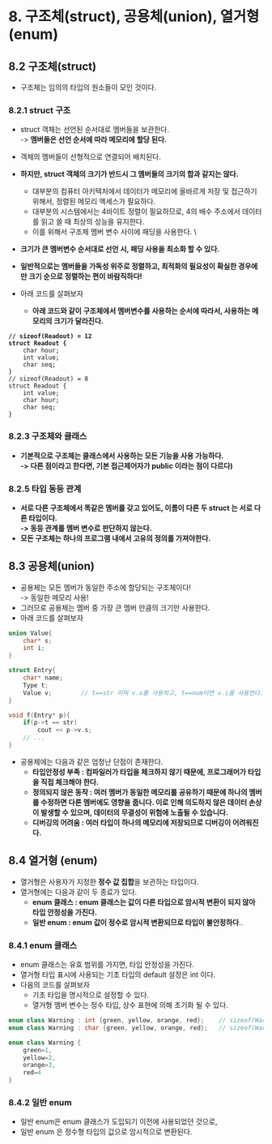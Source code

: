 # 8. 구조체(struct), 공용체(union), 열거형(enum)

## 8.2 구조체(struct)

* 구조체는 임의의 타입의 원소들이 모인 것이다.&#x20;

### 8.2.1 struct 구조&#x20;

* struct 객체는 선언된 순서대로 멤버들을 보관한다. \
  \-> **멤버들은 선언 순서에 따라 메모리에 할당 된다.**
* 객체의 멤버들이 선형적으로 연결되어 배치된다.&#x20;
* **하지만, struct 객체의 크기가 반드시 그 멤버들의 크기의 합과 같지는 않다.**
  * 대부분의 컴퓨터 아키텍처에서 데이터가 메모리에 올바르게 저장 및 접근하기 위해서, 정렬된 메모리 엑세스가 필요하다.&#x20;
  * 대부분의 시스템에서는 4바이트 정렬이 필요하므로, 4의 배수 주소에서 데이터를 읽고 쓸 때 최상의 성능을 유지한다.&#x20;
  * 이를 위해서 구조체 멤버 변수 사이에 패딩을 사용한다. \

* **크기가 큰 멤버변수 순서대로 선언 시, 패딩 사용을 최소화 할 수 있다.**&#x20;
* **일반적으로는 멤버들을 가독성 위주로 정렬하고, 최적화의 필요성이 확실한 경우에만 크기 순으로 정렬하는 편이 바람직하다!**
* 아래 코드를 살펴보자&#x20;
  * **아래 코드와 같이 구조체에서 멤버변수를 사용하는 순서에 따라서, 사용하는 메모리의 크기가 달라진다.**&#x20;

<pre class="language-cpp"><code class="lang-cpp"><strong>// sizeof(Readout) = 12
</strong><strong>struct Readout {
</strong>    char hour;
    int value;
    char seq;
}
// sizeof(Readout) = 8
struct Readout {
    int value;
    char hour;
    char seq;
}
</code></pre>

### 8.2.3 구조체와 클래스&#x20;

* **기본적으로 구조체는 클래스에서 사용하는 모든 기능을 사용 가능하다.** \
  **-> 다른 점이라고 한다면, 기본 접근제어자가 public 이라는 점이 다르다)**

### **8.2.5 타입 동등 관계**&#x20;

* **서로 다른 구조체에서 똑같은 멤버를 갖고 있어도, 이름이 다른 두 struct 는 서로 다른 타입이다.** \
  **-> 동등 관계를 멤버 변수로 판단하지 않는다.**&#x20;
* **모든 구조체는 하나의 프로그램 내에서 고유의 정의를 가져야한다.**&#x20;

## 8.3 공용체(union)

* 공용체는 모든 멤버가 동일한 주소에 할당되는 구조체이다!\
  \-> 동일한 메모리 사용!
* 그러므로 공용체는 멤버 중 가장 큰 멤버 만큼의 크기만 사용한다.&#x20;
* 아래 코드를 살펴보자&#x20;

```cpp
union Value{
    char* s;
    int i;
}

struct Entry{
    char* name;
    Type t;
    Value v;        // t==str 이며 v.s를 사용하고, t==num이면 v.i를 사용한다. 
}

void f(Entry* p){
    if(p->t == str)
        cout << p->v.s;
    // ...
}
```

* 공용체에는 다음과 같은 엄청난 단점이 존재한다.&#x20;
  * **타입안정성 부족 : 컴파일러가 타입을 체크하지 않기 때문에, 프로그래머가 타입을 직접 체크해야 한다.**&#x20;
  * **정의되지 않은 동작 : 여러 멤버가 동일한 메모리를 공유하기 때문에 하나의 멤버를 수정하면 다른 멤버에도 영향을 줍니다. 이로 인해 의도하지 않은 데이터 손상이 발생할 수 있으며, 데이터의 무결성이 위험에 노출될 수 있습니다.**
  * **디버깅의 어려움 : 여러 타입이 하나의 메모리에 저장되므로 디버깅이 어려워진다.**&#x20;

## 8.4 열거형 (enum)

* 열거형은 사용자가 지정한 **정수 값 집합**을 보관하는 타입이다.&#x20;
* 열거형에는 다음과 같이 두 종료가 있다.&#x20;
  * **enum 클래스 : enum 클래스는 값이 다른 타입으로 암시적 변환이 되지 않아 타입 안정성을 가진다.**&#x20;
  * **일반 enum : enum 값이 정수로 암시적 변환되므로 타입이 불안정하다**..

### 8.4.1 enum 클래스&#x20;

* enum 클래스는 유효 범위를 가지면, 타입 안정성을 가진다.&#x20;
* 열거형 타입 표시에 사용되는 기초 타입의 default 설정은 int 이다.&#x20;
* 다음의 코드를 살펴보자
  * 기초 타입을 명시적으로 설정할 수 있다.&#x20;
  * 열거형 멤버 변수는 정수 타입, 상수 표현에 의해 초기화 될 수 있다.&#x20;

```cpp
enum class Warning : int {green, yellow, orange, red};    // sizeof(Warning) == sizeof(int)
enum class Warning : char {green, yellow, orange, red};   // sizeof(Warning) == 1

enum class Warning {
    green=1, 
    yellow=2, 
    orange=3, 
    red=4
}
```

### 8.4.2 일반 enum

* 일반 enum은 enum 클래스가 도입되기 이전에 사용되었던 것으로,
* 일반 enum 은  정수형 타입의 값으로 암시적으로 변환된다.&#x20;
